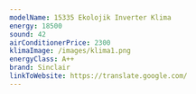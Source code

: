 ```yaml
---
modelName: 15335 Ekolojik Inverter Klima
energy: 18500
sound: 42
airConditionerPrice: 2300
klimaImage: /images/klima1.png
energyClass: A++
brand: Sinclair
linkToWebsite: https://translate.google.com/
---
```

